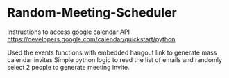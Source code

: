 # Random-Meeting-Scheduler


 Instructions to access google calendar API 
https://developers.google.com/calendar/quickstart/python

Used the events functions with embedded hangout link to generate mass calendar invites
Simple python logic to read the list of emails and randomly select 2 people to generate meeting invite. 
